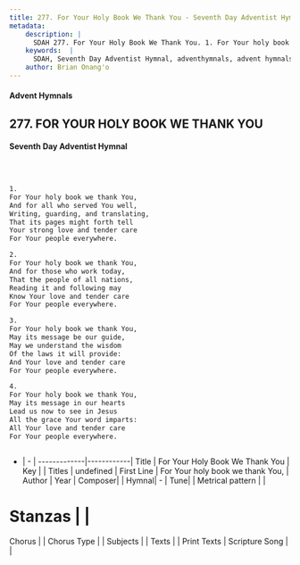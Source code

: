 ```yaml
---
title: 277. For Your Holy Book We Thank You - Seventh Day Adventist Hymnal
metadata:
    description: |
      SDAH 277. For Your Holy Book We Thank You. 1. For Your holy book we thank You, And for all who served You well, Writing, guarding, and translating, That its pages might forth tell Your strong love and tender care For Your people everywhere.
    keywords:  |
      SDAH, Seventh Day Adventist Hymnal, adventhymnals, advent hymnals, For Your Holy Book We Thank You, For Your holy book we thank You, 
    author: Brian Onang'o
---
```


#### Advent Hymnals
## 277. FOR YOUR HOLY BOOK WE THANK YOU
#### Seventh Day Adventist Hymnal

```txt



1.
For Your holy book we thank You,
And for all who served You well,
Writing, guarding, and translating,
That its pages might forth tell
Your strong love and tender care
For Your people everywhere.

2.
For Your holy book we thank You,
And for those who work today,
That the people of all nations,
Reading it and following may
Know Your love and tender care
For Your people everywhere.

3.
For Your holy book we thank You,
May its message be our guide,
May we understand the wisdom
Of the laws it will provide:
And Your love and tender care
For Your people everywhere.

4.
For Your holy book we thank You,
May its message in our hearts
Lead us now to see in Jesus
All the grace Your word imparts:
All Your love and tender care
For Your people everywhere.



```

- |   -  |
-------------|------------|
Title | For Your Holy Book We Thank You |
Key |  |
Titles | undefined |
First Line | For Your holy book we thank You, |
Author | 
Year | 
Composer|  |
Hymnal|  - |
Tune|  |
Metrical pattern | |
# Stanzas |  |
Chorus |  |
Chorus Type |  |
Subjects |  |
Texts |  |
Print Texts | 
Scripture Song |  |
  
